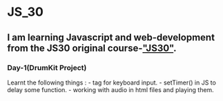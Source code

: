 # JS_30

## I am learning Javascript and web-development from the JS30 original course-["JS30"](https://courses.wesbos.com/account/access/60d9fa788981fd4f94701c38).

### Day-1(DrumKit Project)
Learnt the following things : 
    - <kbd></kbd> tag for keyboard input.
    - setTimer() in JS to delay some function.
    - working with audio in html files and playing them.


